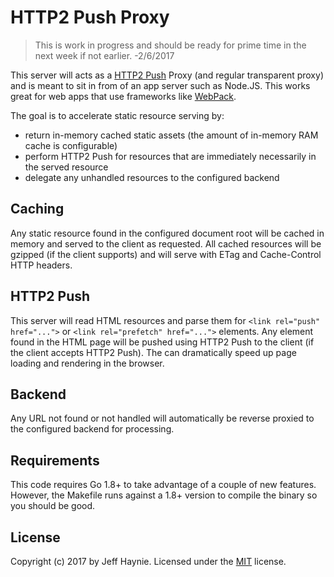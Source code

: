 # HTTP2 Push Proxy

> This is work in progress and should be ready for prime time in the next week if not earlier.  -2/6/2017

This server will acts as a [HTTP2 Push](https://en.wikipedia.org/wiki/HTTP/2_Server_Push) Proxy (and regular transparent proxy) and is meant to sit in from of an app server such as Node.JS.  This works great for web apps that use frameworks like [WebPack](http://webpack.github.io).

The goal is to accelerate static resource serving by:

- return in-memory cached static assets (the amount of in-memory RAM cache is configurable)
- perform HTTP2 Push for resources that are immediately necessarily in the served resource
- delegate any unhandled resources to the configured backend

## Caching

Any static resource found in the configured document root will be cached in memory and served to the client as requested. All cached resources will be gzipped (if the client supports) and will serve with ETag and Cache-Control HTTP headers.

## HTTP2 Push

This server will read HTML resources and parse them for `<link rel="push" href="...">` or `<link rel="prefetch" href="...">` elements.  Any element found in the HTML page will be pushed using HTTP2 Push to the client (if the client accepts HTTP2 Push).  The can dramatically speed up page loading and rendering in the browser.

## Backend

Any URL not found or not handled will automatically be reverse proxied to the configured backend for processing.

## Requirements

This code requires Go 1.8+ to take advantage of a couple of new features.  However, the Makefile runs against a 1.8+ version to compile the binary so you should be good.

## License

Copyright (c) 2017 by Jeff Haynie. Licensed under the [MIT](LICENSE) license.
